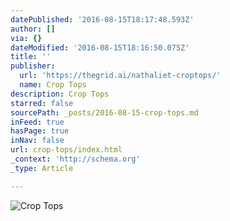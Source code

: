 ```yaml
---
datePublished: '2016-08-15T18:17:48.593Z'
author: []
via: {}
dateModified: '2016-08-15T18:16:50.075Z'
title: ''
publisher:
  url: 'https://thegrid.ai/nathaliet-croptops/'
  name: Crop Tops
description: Crop Tops
starred: false
sourcePath: _posts/2016-08-15-crop-tops.md
inFeed: true
hasPage: true
inNav: false
url: crop-tops/index.html
_context: 'http://schema.org'
_type: Article

---
```

![Crop Tops](https://the-grid-user-content.s3-us-west-2.amazonaws.com/43432b1a-2d2f-4ca4-8391-8f67a2691d11.jpg)